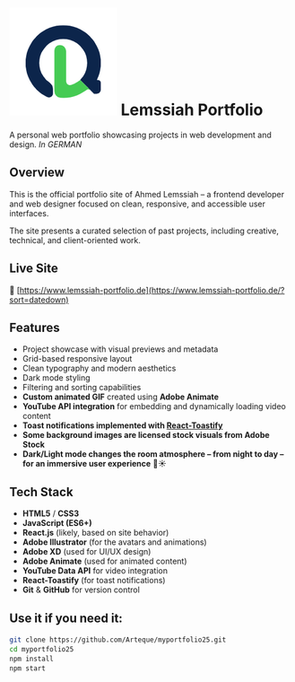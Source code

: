 # ![Logo](/public/web-app-manifest-192x192.png) Lemssiah Portfolio

A personal web portfolio showcasing projects in web development and design. *In GERMAN*

## Overview

This is the official portfolio site of Ahmed Lemssiah – a frontend developer and web designer focused on clean, responsive, and accessible user interfaces.

The site presents a curated selection of past projects, including creative, technical, and client-oriented work.

## Live Site

🔗 [https://www.lemssiah-portfolio.de](https://www.lemssiah-portfolio.de/?sort=datedown)

## Features

- Project showcase with visual previews and metadata  
- Grid-based responsive layout  
- Clean typography and modern aesthetics  
- Dark mode styling  
- Filtering and sorting capabilities  
- **Custom animated GIF** created using **Adobe Animate**  
- **YouTube API integration** for embedding and dynamically loading video content  
- **Toast notifications implemented with [React-Toastify](https://fkhadra.github.io/react-toastify/)**  
- **Some background images are licensed stock visuals from Adobe Stock**  
- **Dark/Light mode changes the room atmosphere – from night to day – for an immersive user experience** 🌙☀️

## Tech Stack

- **HTML5** / **CSS3**
- **JavaScript (ES6+)**
- **React.js** (likely, based on site behavior)
- **Adobe Illustrator** (for the avatars and animations)
- **Adobe XD** (used for UI/UX design)
- **Adobe Animate** (used for animated content)
- **YouTube Data API** for video integration
- **React-Toastify** (for toast notifications)
- **Git** & **GitHub** for version control

## Use it if you need it:

```bash
git clone https://github.com/Arteque/myportfolio25.git
cd myportfolio25
npm install
npm start
